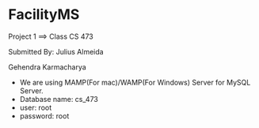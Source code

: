 FacilityMS
==========
Project 1  ==> Class CS 473

Submitted By:
Julius Almeida

Gehendra Karmacharya​

- We are using MAMP(For mac)/WAMP(For Windows) Server for MySQL Server.
- Database name: cs_473
- user: root
- password: root



